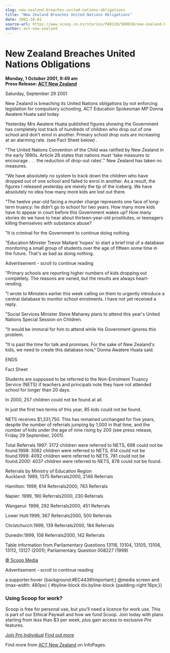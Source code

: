 ```yaml
---
slug: new-zealand-breaches-united-nations-obligations
title: "New Zealand Breaches United Nations Obligations"
date: 2001-10-01
source-url: https://www.scoop.co.nz/stories/PA0110/S00010/new-zealand-breaches-united-nations-obligations.htm
author: act-new-zealand
---
```

New Zealand Breaches United Nations Obligations
===============================================

**Monday, 1 October 2001, 9:49 am**  
**Press Release: [ACT New Zealand](https://info.scoop.co.nz/ACT_New_Zealand)**

Saturday, September 29 2001

New Zealand is breaching its United Nations obligations by not enforcing legislation for compulsory schooling, ACT Education Spokesman MP Donna Awatere Huata said today.

Yesterday Mrs Awatere Huata published figures showing the Government has completely lost track of hundreds of children who drop out of one school and don't enrol in another. Primary school drop outs are increasing at an alarming rate. (see Fact Sheet below) .

"The United Nations Convention of the Child was ratified by New Zealand in the early 1990s. Article 28 states that nations must 'take measures to encourage . . . the reduction of drop-out rates'." New Zealand has taken no measures.

"We have absolutely no system to track down the children who have dropped out of one school and failed to enrol in another. As a result, the figures I released yesterday are merely the tip of the iceberg. We have absolutely no idea how many more kids are lost out there.

"The twelve year-old facing a murder charge represents one face of long-term truancy: he didn't go to school for two years. How many more kids have to appear in court before this Government wakes up? How many stories do we have to hear about thirteen-year-old prostitutes, or teenagers killing themselves with substance abuse?

"It is criminal for the Government to continue doing nothing.

"Education Minister Trevor Mallard 'hopes' to start a brief trial of a database monitoring a small group of students over the age of fifteen some time in the future. That's as bad as doing nothing.

Advertisement - scroll to continue reading





"Primary schools are reporting higher numbers of kids dropping out completely. The reasons are varied, but the results are always heart-rending.

"I wrote to Ministers earlier this week calling on them to urgently introduce a central database to monitor school enrolments. I have not yet received a reply.

"Social Services Minister Steve Maharey plans to attend this year's United Nations Special Session on Children.

"It would be immoral for him to attend while his Government ignores this problem.

"It is past the time for talk and promises. For the sake of New Zealand's kids, we need to create this database now," Donna Awatere Huata said.

ENDS

Fact Sheet

Students are supposed to be referred to the Non-Enrolment Truancy Service (NETS) if teachers and principals note they have not attended school for longer than 20 days.

In 2000, 257 children could not be found at all.

In just the first two terms of this year, 85 kids could not be found.

NETS receives $1,331,750. This has remained unchanged for five years, despite the number of referrals jumping by 1,000 in that time, and the number of kids under the age of nine rising by 200 (see press release, Friday 29 September, 2001).

Total Referrals 1997: 3172 children were referred to NETS, 698 could not be found.1998: 3082 children were referred to NETS, 614 could not be found.1999: 4092 children were referred to NETS, 781 could not be found.2000: 4037 children were referred to NETS, 878 could not be found.

Referrals by Ministry of Education Region  
Auckland: 1999, 1375 Referrals2000, 2146 Referrals

Hamilton: 1999, 614 Referrals2000, 783 Referrals

Napier: 1999, 190 Referrals2000, 230 Referrals

Wanganui: 1999, 292 Referrals2000, 451 Referrals

Lower Hutt:1999, 367 Referrals2000, 500 Referrals

Christchurch:1999, 139 Referrals2000, 184 Referrals

Dunedin:1999, 108 Referrals2000, 142 Referrals

Table information from Parliamentary Questions 13116, 13104, 13105, 13106, 13112, 13127 (2001); Parliamentary Question 008227 (1999)

  

[© Scoop Media](http://www.scoop.co.nz/about/terms.html)  

Advertisement - scroll to continue reading



a.supporter:hover {background:#EC4438!important;} @media screen and (max-width: 480px) { #byline-block div.byline-block {padding-right:16px;}}

### Using Scoop for work?

Scoop is free for personal use, but you’ll need a licence for work use. This is part of our Ethical Paywall and how we fund Scoop. Join today with plans starting from less than $3 per week, plus gain access to exclusive _Pro_ features.  
  
[Join Pro Individual](https://pro.scoop.co.nz/Individual/?from=ProIn24) [Find out more](https://pro.scoop.co.nz/using-scoop-for-work/?from=ProIn24)

Find more from [ACT New Zealand](https://info.scoop.co.nz/ACT_New_Zealand) on InfoPages.